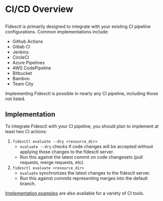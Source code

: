 # CI/CD Overview

## 
Fidesctl is primarily designed to integrate with your existing CI pipeline configurations. Common implementations include:

* Github Actions
* Gitlab CI
* Jenkins
* CircleCI
* Azure Pipelines
* AWS CodePipeline
* Bitbucket
* Bamboo
* Team City

Implementing Fidesctl is possible in nearly any CI pipeline, including those not listed. 


## Implementation
To integrate Fidesctl with your CI pipeline, you should plan to implement at least two CI actions:

1. `fidesctl evaluate --dry <resource_dir>`
    - `evaluate --dry` checks if code changes will be accepted without applying those changes to the fidesctl server.
    - Run this against the latest commit on code changesets (pull requests, merge requests, etc).
2. `fidesctl evaluate <resource_dir>`
    - `evaluate` synchronizes the latest changes to the fidesctl server.
    - Run this against commits representing merges into the default branch.

[Implementation examples](./examples.md) are also available for a variety of CI tools.